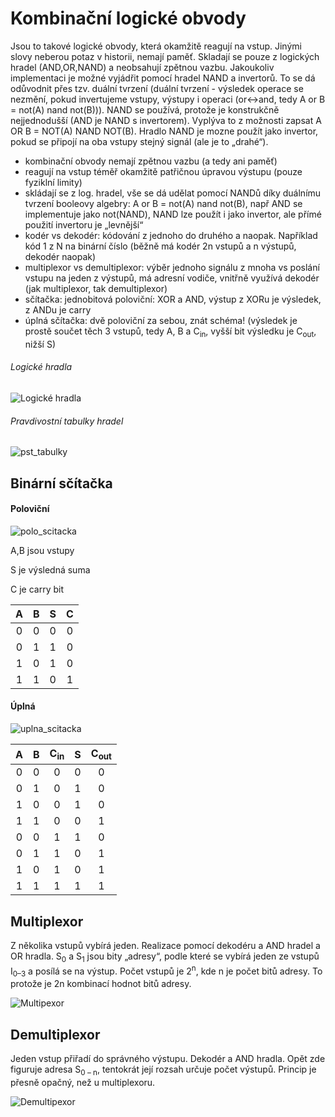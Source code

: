 # Kombinační logické obvody

Jsou to takové logické obvody, která okamžitě reagují na vstup. Jinými slovy neberou potaz v historii, nemají paměť. Skladají se pouze z logických hradel (AND,OR,NAND) a neobsahují zpětnou vazbu. Jakoukoliv implementaci je možné vyjádřit pomocí hradel NAND a invertorů. To se dá odůvodnit přes tzv. duální tvrzení (duální tvrzení - výsledek operace se nezmění, pokud invertujeme vstupy, výstupy i operaci (or↔and, tedy A or B = not(A) nand not(B))). NAND se používá, protože je konstrukčně nejjednodušší (AND je NAND s invertorem). Vyplýva to z možnosti zapsat A OR B = NOT(A) NAND NOT(B). Hradlo NAND je mozne použít jako invertor, pokud se připojí na oba vstupy stejný signál (ale je to „drahé“).

* kombinační obvody nemají zpětnou vazbu (a tedy ani paměť)
* reagují na vstup téměř okamžitě patřičnou úpravou výstupu (pouze fyziklní limity)
* skládají se z log. hradel, vše se dá udělat pomocí NANDů díky duálnímu tvrzení booleovy algebry: A or B = not(A) nand not(B), např AND se implementuje jako not(NAND), NAND lze použít i jako invertor, ale přímé použití invertoru je „levnější“
* kodér vs dekodér: kódování z jednoho do druhého a naopak. Například kód 1 z N na binární číslo (běžně má kodér 2n vstupů a n výstupů, dekodér naopak)
* multiplexor vs demultiplexor: výběr jednoho signálu z mnoha vs poslání vstupu na jeden z výstupů, má adresní vodiče, vnitřně využívá dekodér (jak multiplexor, tak demultiplexor)
* sčítačka: jednobitová poloviční: XOR a AND, výstup z XORu je výsledek, z ANDu je carry
* úplná sčítačka: dvě poloviční za sebou, znát schéma! (výsledek je prostě součet těch 3 vstupů, tedy A, B a C<sub>in</sub>, vyšší bit výsledku je C<sub>out</sub>, nižší S)

###### Logické hradla
![Logické hradla](https://github.com/HoundMarty/SZZ_2020/blob/master/Hardware%20a%20elektronika/1/log_hradla_znaceni.gif?raw=true "Log. hradla")


###### Pravdivostní tabulky hradel
![pst_tabulky](https://github.com/HoundMarty/SZZ_2020/blob/master/Hardware%20a%20elektronika/1/hradla_tabulka_pravdivostni.png?raw=true "pst_tabulky_log_hradel")


## Binární sčítačka
#### Poloviční
![polo_scitacka](https://github.com/HoundMarty/SZZ_2020/blob/master/Hardware%20a%20elektronika/1/polo_scitacka.png?raw=true "polo_scitacka")

A,B jsou vstupy

S je výsledná suma

C je carry bit

| A | B | S | C |
|:-:|:-:|:-:|:-:|
| 0 | 0 | 0 | 0 |
| 0 | 1 | 1 | 0 |
| 1 | 0 | 1 | 0 |
| 1 | 1 | 0 | 1 |

#### Úplná
![uplna_scitacka](https://github.com/HoundMarty/SZZ_2020/blob/master/Hardware%20a%20elektronika/1/scitacka.png?raw=true "uplna_scitacka")

| A | B | C<sub>in</sub> | S | C<sub>out</sub> |
|:-:|:-:| :-: |:-:| :-:  |
| 0 |	0 |	 0  |	0	| 0    |
| 0	| 1 |	 0  |	1	| 0    |
| 1	| 0 |	 0  |	1	| 0    |
| 1	| 1 |	 0  | 0	| 1    |
| 0	| 0 |	 1	| 1	| 0    |
| 0	| 1 |	 1	| 0	| 1    |
| 1	| 0 |	 1	| 0	| 1    |
| 1	| 1	|  1	| 1	| 1    |

## Multiplexor
Z několika vstupů vybírá jeden. Realizace pomocí dekodéru a AND hradel a OR hradla. S<sub>0</sub> a S<sub>1</sub> jsou bity „adresy“, podle které se vybírá jeden ze vstupů I<sub>0–3</sub> a posílá se na výstup. Počet vstupů je 2<sup>n</sup>, kde n je počet bitů adresy. To protože je 2n kombinací hodnot bitů adresy.

![Multipexor](https://github.com/HoundMarty/SZZ_2020/blob/master/Hardware%20a%20elektronika/1/multiplexor.png?raw=true "Multiplexor")

## Demultiplexor
Jeden vstup přiřadí do správného výstupu. Dekodér a AND hradla. Opět zde figuruje adresa S<sub>0 – n</sub>, tentokrát její rozsah určuje počet výstupů. Princip je přesně opačný, než u multiplexoru.

![Demultipexor](https://github.com/HoundMarty/SZZ_2020/blob/master/Hardware%20a%20elektronika/1/demultiplexor.png?raw=true "Demultiplexor")
